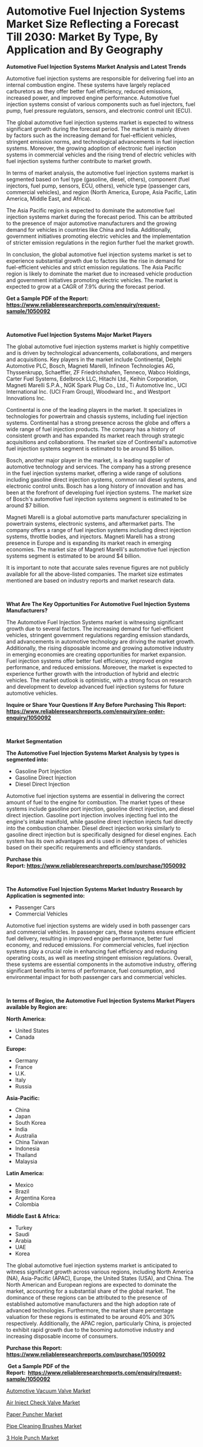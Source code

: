 <p><h1>Automotive Fuel Injection Systems Market Size Reflecting a Forecast Till 2030: Market By Type, By Application and By Geography</h1></p><p><strong>Automotive Fuel Injection Systems Market Analysis and Latest Trends</strong></p>
<p><p>Automotive fuel injection systems are responsible for delivering fuel into an internal combustion engine. These systems have largely replaced carburetors as they offer better fuel efficiency, reduced emissions, increased power, and improved engine performance. Automotive fuel injection systems consist of various components such as fuel injectors, fuel pump, fuel pressure regulators, sensors, and electronic control unit (ECU). </p><p>The global automotive fuel injection systems market is expected to witness significant growth during the forecast period. The market is mainly driven by factors such as the increasing demand for fuel-efficient vehicles, stringent emission norms, and technological advancements in fuel injection systems. Moreover, the growing adoption of electronic fuel injection systems in commercial vehicles and the rising trend of electric vehicles with fuel injection systems further contribute to market growth.</p><p>In terms of market analysis, the automotive fuel injection systems market is segmented based on fuel type (gasoline, diesel, others), component (fuel injectors, fuel pump, sensors, ECU, others), vehicle type (passenger cars, commercial vehicles), and region (North America, Europe, Asia Pacific, Latin America, Middle East, and Africa).</p><p>The Asia Pacific region is expected to dominate the automotive fuel injection systems market during the forecast period. This can be attributed to the presence of major automotive manufacturers and the growing demand for vehicles in countries like China and India. Additionally, government initiatives promoting electric vehicles and the implementation of stricter emission regulations in the region further fuel the market growth.</p><p>In conclusion, the global automotive fuel injection systems market is set to experience substantial growth due to factors like the rise in demand for fuel-efficient vehicles and strict emission regulations. The Asia Pacific region is likely to dominate the market due to increased vehicle production and government initiatives promoting electric vehicles. The market is expected to grow at a CAGR of 7.9% during the forecast period.</p></p>
<p><strong>Get a Sample PDF of the Report:&nbsp; <a href="https://www.reliableresearchreports.com/enquiry/request-sample/1050092">https://www.reliableresearchreports.com/enquiry/request-sample/1050092</a></strong></p>
<p>&nbsp;</p>
<p><strong>Automotive Fuel Injection Systems Major Market Players</strong></p>
<p><p>The global automotive fuel injection systems market is highly competitive and is driven by technological advancements, collaborations, and mergers and acquisitions. Key players in the market include Continental, Delphi Automotive PLC, Bosch, Magneti Marelli, Infineon Technologies AG, Thyssenkrupp, Schaeffler, ZF Friedrichshafen, Tenneco, Wabco Holdings, Carter Fuel Systems, Edelbrock LLC, Hitachi Ltd., Keihin Corporation, Magneti Marelli S.P.A., NGK Spark Plug Co., Ltd., Ti Automotive Inc., UCI International Inc. (UCI Fram Group), Woodward Inc., and Westport Innovations Inc.</p><p>Continental is one of the leading players in the market. It specializes in technologies for powertrain and chassis systems, including fuel injection systems. Continental has a strong presence across the globe and offers a wide range of fuel injection products. The company has a history of consistent growth and has expanded its market reach through strategic acquisitions and collaborations. The market size of Continental's automotive fuel injection systems segment is estimated to be around $5 billion.</p><p>Bosch, another major player in the market, is a leading supplier of automotive technology and services. The company has a strong presence in the fuel injection systems market, offering a wide range of solutions including gasoline direct injection systems, common rail diesel systems, and electronic control units. Bosch has a long history of innovation and has been at the forefront of developing fuel injection systems. The market size of Bosch's automotive fuel injection systems segment is estimated to be around $7 billion.</p><p>Magneti Marelli is a global automotive parts manufacturer specializing in powertrain systems, electronic systems, and aftermarket parts. The company offers a range of fuel injection systems including direct injection systems, throttle bodies, and injectors. Magneti Marelli has a strong presence in Europe and is expanding its market reach in emerging economies. The market size of Magneti Marelli's automotive fuel injection systems segment is estimated to be around $4 billion.</p><p>It is important to note that accurate sales revenue figures are not publicly available for all the above-listed companies. The market size estimates mentioned are based on industry reports and market research data.</p></p>
<p>&nbsp;</p>
<p><strong>What Are The Key Opportunities For Automotive Fuel Injection Systems Manufacturers?</strong></p>
<p><p>The Automotive Fuel Injection Systems market is witnessing significant growth due to several factors. The increasing demand for fuel-efficient vehicles, stringent government regulations regarding emission standards, and advancements in automotive technology are driving the market growth. Additionally, the rising disposable income and growing automotive industry in emerging economies are creating opportunities for market expansion. Fuel injection systems offer better fuel efficiency, improved engine performance, and reduced emissions. Moreover, the market is expected to experience further growth with the introduction of hybrid and electric vehicles. The market outlook is optimistic, with a strong focus on research and development to develop advanced fuel injection systems for future automotive vehicles.</p></p>
<p><strong>Inquire or Share Your Questions If Any Before Purchasing This Report: <a href="https://www.reliableresearchreports.com/enquiry/pre-order-enquiry/1050092">https://www.reliableresearchreports.com/enquiry/pre-order-enquiry/1050092</a></strong></p>
<p>&nbsp;</p>
<p><strong>Market Segmentation</strong></p>
<p><strong>The Automotive Fuel Injection Systems Market Analysis by types is segmented into:</strong></p>
<p><ul><li>Gasoline Port Injection</li><li>Gasoline Direct Injection</li><li>Diesel Direct Injection</li></ul></p>
<p><p>Automotive fuel injection systems are essential in delivering the correct amount of fuel to the engine for combustion. The market types of these systems include gasoline port injection, gasoline direct injection, and diesel direct injection. Gasoline port injection involves injecting fuel into the engine's intake manifold, while gasoline direct injection injects fuel directly into the combustion chamber. Diesel direct injection works similarly to gasoline direct injection but is specifically designed for diesel engines. Each system has its own advantages and is used in different types of vehicles based on their specific requirements and efficiency standards.</p></p>
<p><strong>Purchase this Report:&nbsp;<a href="https://www.reliableresearchreports.com/purchase/1050092">https://www.reliableresearchreports.com/purchase/1050092</a></strong></p>
<p>&nbsp;</p>
<p><strong>The Automotive Fuel Injection Systems Market Industry Research by Application is segmented into:</strong></p>
<p><ul><li>Passenger Cars</li><li>Commercial Vehicles</li></ul></p>
<p><p>Automotive fuel injection systems are widely used in both passenger cars and commercial vehicles. In passenger cars, these systems ensure efficient fuel delivery, resulting in improved engine performance, better fuel economy, and reduced emissions. For commercial vehicles, fuel injection systems play a crucial role in enhancing fuel efficiency and reducing operating costs, as well as meeting stringent emission regulations. Overall, these systems are essential components in the automotive industry, offering significant benefits in terms of performance, fuel consumption, and environmental impact for both passenger cars and commercial vehicles.</p></p>
<p>&nbsp;</p>
<p><strong>In terms of Region, the Automotive Fuel Injection Systems Market Players available by Region are:</strong></p>
<p>
    <p> <strong> North America: </strong>
        <ul>
            <li>United States</li>
            <li>Canada</li>
        </ul>
        </p> 
    <p> <strong> Europe: </strong>
        <ul>
            <li>Germany</li>
            <li>France</li>
            <li>U.K.</li>
            <li>Italy</li>
            <li>Russia</li>
        </ul>
        </p> 
    <p> <strong> Asia-Pacific: </strong>
        <ul>
            <li>China</li>
            <li>Japan</li>
            <li>South Korea</li>
            <li>India</li>
            <li>Australia</li>
            <li>China Taiwan</li>
            <li>Indonesia</li>
            <li>Thailand</li>
            <li>Malaysia</li>
        </ul>
        </p> 
    <p> <strong> Latin America: </strong>
        <ul>
            <li>Mexico</li>
            <li>Brazil</li>
            <li>Argentina Korea</li>
            <li>Colombia</li>
        </ul>
        </p> 
    <p> <strong> Middle East & Africa: </strong>
        <ul>
            <li>Turkey</li>
            <li>Saudi</li>
            <li>Arabia</li>
            <li>UAE</li>
            <li>Korea</li>
        </ul>
    </p>
    </p>
<p><p>The global automotive fuel injection systems market is anticipated to witness significant growth across various regions, including North America (NA), Asia-Pacific (APAC), Europe, the United States (USA), and China. The North American and European regions are expected to dominate the market, accounting for a substantial share of the global market. The dominance of these regions can be attributed to the presence of established automotive manufacturers and the high adoption rate of advanced technologies. Furthermore, the market share percentage valuation for these regions is estimated to be around 40% and 30% respectively. Additionally, the APAC region, particularly China, is projected to exhibit rapid growth due to the booming automotive industry and increasing disposable income of consumers.</p></p>
<p><strong>Purchase this Report: <a href="https://www.reliableresearchreports.com/purchase/1050092">https://www.reliableresearchreports.com/purchase/1050092</a></strong></p>
<p>&nbsp;<strong>Get a Sample PDF of the Report:&nbsp;&nbsp;<a href="https://www.reliableresearchreports.com/enquiry/request-sample/1050092">https://www.reliableresearchreports.com/enquiry/request-sample/1050092</a></strong></p>
<p><strong></strong></p>
<p><p><a href="https://github.com/ChiragRP21/Market-Research-Report-List-1/blob/main/automotive-vacuum-valve-market.md">Automotive Vacuum Valve Market</a></p><p><a href="https://github.com/Chiragrp22/Market-Research-Report-List-1/blob/main/air-inject-check-valve-market.md">Air Inject Check Valve Market</a></p><p><a href="https://medium.com/@austynlemke1988/paper-puncher-market-share-evolution-and-market-growth-trends-2023-2030-8c37131a4d71">Paper Puncher Market</a></p><p><a href="https://medium.com/@marcellakin2023/pipe-cleaning-brushes-market-report-reveals-the-latest-trends-and-growth-opportunities-of-this-56e262a1d3be">Pipe Cleaning Brushes Market</a></p><p><a href="https://medium.com/@dessiefadel/3-hole-punch-market-furnishes-information-on-market-share-market-trends-and-market-growth-635addf70298">3 Hole Punch Market</a></p></p>